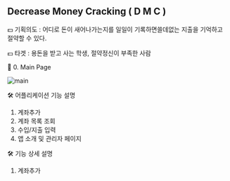 ## Decrease Money Cracking ( D M C )

💵 기획의도 : 어디로 돈이 새어나가는지를 일일이 기록하면쓸데없는 지출을 기억하고 절약할 수 있다.

💵 타겟 : 용돈을 받고 사는 학생, 절약정신이 부족한 사람

📱 0. Main Page

![main](https://user-images.githubusercontent.com/59694789/110193459-58be3300-7e77-11eb-88e5-07a48ca0e9f7.PNG)

🛠 어플리케이션 기능 설명

1. 계좌추가
2. 계좌 목록 조회
3. 수입/지출 입력
4. 앱 소개 및 관리자 페이지

🛠 기능 상세 설명

1. 계좌추가

